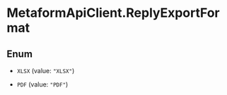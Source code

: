 # MetaformApiClient.ReplyExportFormat

## Enum


* `XLSX` (value: `"XLSX"`)

* `PDF` (value: `"PDF"`)


